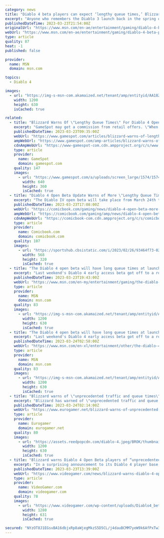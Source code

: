 ```yaml
---
category: news
title: "Diablo 4 beta players can expect ‘lengthy queue times,’ Blizzard says"
excerpt: "Anyone who remembers the Diablo 3 launch back in the spring of 2012 — or played last weekend’s early access beta for Diablo 4 — won’t be shocked to hear this, but Blizzard Entertainment is telling ..."
publishedDateTime: 2023-03-23T21:54:00Z
originalUrl: "https://www.msn.com/en-ae/entertainment/gaming/diablo-4-beta-players-can-expect-lengthy-queue-times-blizzard-says/ar-AA18ZYUK"
webUrl: "https://www.msn.com/en-ae/entertainment/gaming/diablo-4-beta-players-can-expect-lengthy-queue-times-blizzard-says/ar-AA18ZYUK"
type: article
quality: 87
heat: -1
published: false

provider:
  name: MSN
  domain: msn.com

topics:
  - Diablo 4

images:
  - url: "https://img-s-msn-com.akamaized.net/tenant/amp/entityid/AA18ZUrm.img?h=630&w=1200&m=6&q=60&o=t&l=f&f=jpg"
    width: 1200
    height: 630
    isCached: true

related:
  - title: "Blizzard Warns Of \"Lengthy Queue Times\" For Diablo 4 Open Beta"
    excerpt: "GameSpot may get a commission from retail offers. \"When we open the gates again this Friday to absolutely everyone, we are expecting a lot of people,\" the post reads in part. \"There will be lengthy ..."
    publishedDateTime: 2023-03-23T09:35:00Z
    webUrl: "https://www.gamespot.com/articles/blizzard-warns-of-lengthy-queue-times-for-diablo-4-open-beta/1100-6512648/"
    ampWebUrl: "https://www.gamespot.com/amp-articles/blizzard-warns-of-lengthy-queue-times-for-diablo-4-open-beta/1100-6512648/"
    cdnAmpWebUrl: "https://www-gamespot-com.cdn.ampproject.org/c/s/www.gamespot.com/amp-articles/blizzard-warns-of-lengthy-queue-times-for-diablo-4-open-beta/1100-6512648/"
    type: article
    provider:
      name: GameSpot
      domain: gamespot.com
    quality: 147
    images:
      - url: "https://www.gamespot.com/a/uploads/screen_large/1574/15746725/4072834-preview_diablo4_v2_site.jpg"
        width: 640
        height: 360
        isCached: true
  - title: "Diablo 4 Open Beta Update Warns of More \"Lengthy Queue Times\""
    excerpt: "The Diablo IV open beta will take place from March 24th through the 26th. The game's full release will take place on June 6th for PlayStation 4, PlayStation 5, Xbox One, Xbox Series X|S, and PC. Are ..."
    publishedDateTime: 2023-03-23T17:08:00Z
    webUrl: "https://comicbook.com/gaming/news/diablo-4-open-beta-more-lengthy-queue-times-blizzard-warning/"
    ampWebUrl: "https://comicbook.com/gaming/amp/news/diablo-4-open-beta-more-lengthy-queue-times-blizzard-warning/"
    cdnAmpWebUrl: "https://comicbook-com.cdn.ampproject.org/c/s/comicbook.com/gaming/amp/news/diablo-4-open-beta-more-lengthy-queue-times-blizzard-warning/"
    type: article
    provider:
      name: Comicbook.com
      domain: comicbook.com
    quality: 107
    images:
      - url: "https://sportshub.cbsistatic.com/i/2023/02/26/93464f73-02df-4c44-ad6d-5d551e79f6d7/new-games-out-this-month.png?width=568&height=320"
        width: 568
        height: 320
        isCached: true
  - title: "The Diablo 4 open beta will have long queue times at launch too, Blizzard warns"
    excerpt: "Last weekend's Diablo 4 early access beta got off to a rough start. Servers were immediately slammed, which meant long waits for anyone trying to get in, and unstable connections for everyone who did."
    publishedDateTime: 2023-03-23T19:43:00Z
    webUrl: "https://www.msn.com/en-my/entertainment/gaming/the-diablo-4-open-beta-will-have-long-queue-times-at-launch-too-blizzard-warns/ar-AA190dMZ"
    type: article
    provider:
      name: MSN
      domain: msn.com
    quality: 83
    images:
      - url: "https://img-s-msn-com.akamaized.net/tenant/amp/entityid/AA19095l.img?h=630&w=1200&m=6&q=60&o=t&l=f&f=jpg&x=503&y=327"
        width: 1200
        height: 630
        isCached: true
  - title: "The Diablo 4 open beta will have long queue times at launch too, Blizzard warns"
    excerpt: "Last weekend's Diablo 4 early access beta got off to a rough start. Servers were immediately slammed, which meant long waits for anyone trying to get in, and unstable connections for everyone who did."
    publishedDateTime: 2023-03-24T02:58:00Z
    webUrl: "https://www.msn.com/en-xl/entertainment/other/the-diablo-4-open-beta-will-have-long-queue-times-at-launch-too-blizzard-warns/ar-AA190dMZ"
    type: article
    provider:
      name: MSN
      domain: msn.com
    quality: 83
    images:
      - url: "https://img-s-msn-com.akamaized.net/tenant/amp/entityid/AA19095l.img?h=630&w=1200&m=6&q=60&o=t&l=f&f=jpg&x=503&y=327"
        width: 1200
        height: 630
        isCached: true
  - title: "Blizzard warns of \"unprecedented traffic and queue times\" ahead of Diablo 4 open beta"
    excerpt: "Blizzard has warned of \"unprecedented traffic and queue times\" ahead of the Diablo 4 open beta, which kicks off this afternoon at 4pm. \"Best to set some expectations early but any issues this weekend ..."
    publishedDateTime: 2023-03-24T02:14:00Z
    webUrl: "https://www.eurogamer.net/blizzard-warns-of-unprecedented-traffic-and-queue-times-ahead-of-diablo-4-open-beta"
    type: article
    provider:
      name: Eurogamer
      domain: eurogamer.net
    quality: 80
    images:
      - url: "https://assets.reedpopcdn.com/diablo-4.jpeg/BROK/thumbnail/1200x630/diablo-4.jpeg"
        width: 1200
        height: 630
        isCached: true
  - title: "Blizzard warns Diablo 4 Open Beta players of “unprecedented” traffic and long queue times"
    excerpt: "In a surprising announcement to its Diablo 4 player base, Blizzard has now revealed that players participating in the Open Beta are set to experience “unprecedented” traffic and long queue times ..."
    publishedDateTime: 2023-03-23T13:39:00Z
    webUrl: "https://www.videogamer.com/news/blizzard-warns-diablo-4-open-beta-players-of-unprecedented-traffic-and-long-queue-times/"
    type: article
    provider:
      name: VideoGamer.com
      domain: videogamer.com
    quality: 78
    images:
      - url: "https://www.videogamer.com/wp-content/uploads/Diablo4_beta_systemspecs.jpg"
        width: 1280
        height: 631
        isCached: true

secured: "NYzOT8J1EGsvBA16dbjxRp8aWjegMkzS5D5CL/j4dauBCMM7yeW9k6AfPxTw3P3fiqhwGmLBej82rO2rExq+M+8SnOnXYMU2nbbbevUnX1R//88I+OyOnRe83NADySilpABz8oy5fKDFq3rkSQfkmy/uO1B2RB/AhZk+6Pu4F3wKbHd2PoS3UU9lNxOjCqaP8J5bsbL78GJcvUgiQZl1KlYxSw2nKUffFc5O+HBWlJL0accg3AL0k1ZZNN9ljIjZyBJIuoTf1ODYHAnrfDOLYtykPpDz+snO43+NhDsEgb/DSKvS1DVa78PhNSDY1zveTUlV7D+lelGui8JPH6WyRzxPT4iUZqSC1D4iHczilfo=;4Q5ZVNnuoeCbahn/z+VRlw=="
---
```


